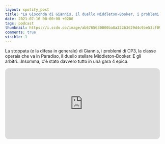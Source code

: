 ```yaml
---
layout: spotify_post
title: "La Gioconda di Giannis, il duello Middleton-Booker, i problemi di CP3. E l'arbitraggio..."
date: 2021-07-16 00:00:00 +0200
tags: podcast
thumbnail: https://i.scdn.co/image/ab6765630000ba8a32263629d4c9be53cf09e48c
comments: true
visible: 1
---
```


La stoppata (e la difesa in generale) di Giannis, i problemi di CP3, la classe operaia che va in Paradiso, il duello stellare Middleton-Booker. E gli arbitri...Insomma, c'è stato davvero tutto in una gara 4 epica.


<iframe style="border-radius:12px" 
src="https://open.spotify.com/embed/episode/4JAR7tladmsGgY2n6zgsLC?utm_source=generator" 
width="100%" height="232" frameBorder="0" allowfullscreen="" 
allow="autoplay; clipboard-write; encrypted-media; fullscreen; picture-in-picture"></iframe>
